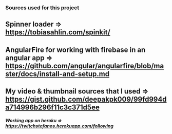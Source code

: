 ### Sources used for this project

## Spinner loader => https://tobiasahlin.com/spinkit/ 
## AngularFire for working with firebase in an angular app => https://github.com/angular/angularfire/blob/master/docs/install-and-setup.md
## My video & thumbnail sources that I used => https://gist.github.com/deepakpk009/99fd994da714996b296f11c3c371d5ee

##### Working app on heroku => https://twitchstefanos.herokuapp.com/following 
